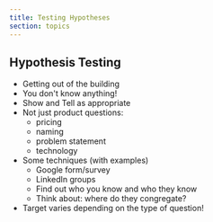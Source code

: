 ```yaml
---
title: Testing Hypotheses
section: topics
---
```


## Hypothesis Testing

* Getting out of the building
* You don't know anything!
* Show and Tell as appropriate
* Not just product questions: 
	* pricing
	* naming
	* problem statement
	* technology
* Some techniques (with examples)
	* Google form/survey
	* LinkedIn groups
	* Find out who you know and who they know
	* Think about: where do they congregate?
* Target varies depending on the type of question!
